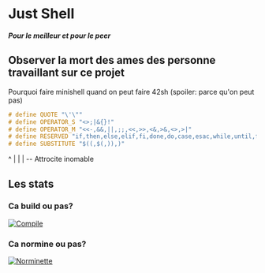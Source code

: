 # Just Shell
***Pour le meilleur et pour le peer***

## Observer la mort des ames des personne travaillant sur ce projet

Pourquoi faire minishell quand on peut faire 42sh (spoiler: parce qu'on peut pas)

```C
# define QUOTE "\'\""
# define OPERATOR_S "<>;|&{}!" 
# define OPERATOR_M "<<-,&&,||,;;,<<,>>,<&,>&,<>,>|"
# define RESERVED "if,then,else,elif,fi,done,do,case,esac,while,until,for,in,!!"
# define SUBSTITUTE "$((,$(,)),)"
```
^
|
|
| -- Attrocite inomable

## Les stats

### Ca build ou pas?
[![Compile](https://github.com/SkyDogzz/just-shell/actions/workflows/compile.yml/badge.svg)](https://github.com/SkyDogzz/just-shell/actions/workflows/compile.yml)

### Ca normine ou pas?
[![Norminette](https://github.com/SkyDogzz/just-shell/actions/workflows/norm.yml/badge.svg)](https://github.com/SkyDogzz/just-shell/actions/workflows/norm.yml)